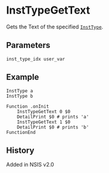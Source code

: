 # InstTypeGetText

Gets the Text of the specified [`InstType`][1].

## Parameters

    inst_type_idx user_var

## Example

    InstType a
    InstType b
     
    Function .onInit
        InstTypeGetText 0 $0
        DetailPrint $0 # prints 'a'
        InstTypeGetText 1 $0
        DetailPrint $0 # prints 'b'
    FunctionEnd

## History

Added in NSIS v2.0

[1]: InstType.md